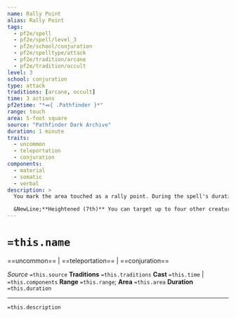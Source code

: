 ```yaml
---
name: Rally Point
alias: Rally Point
tags:
  - pf2e/spell
  - pf2e/spell/level_3
  - pf2e/school/conjuration
  - pf2e/spelltype/attack
  - pf2e/tradition/arcane
  - pf2e/tradition/occult
level: 3
school: conjuration
type: attack
traditions: [arcane, occult]
time: 3 actions
pf2etime: "*⬽{ .Pathfinder }*"
range: touch
area: 5-foot square
source: "Pathfinder Dark Archive"
duration: 1 minute
traits:
  - uncommon
  - teleportation
  - conjuration
components:
  - material
  - somatic
  - verbal
description: >
  You mark the area touched as a rally point. During the spell's duration, you can take a single action, which has the concentrate trait, to teleport to the rally point along with items you are wearing or holding. This teleportation fails if the area is occupied, if the rally point is more than 120 feet away, or if you try to bring along any other creature, even if it's in an extradimensional container. Once you teleport to the rally point, the spell's duration ends.

  &NewLine;**Heightened (7th)** You can target up to four other creatures within 30 feet, in addition to yourself. Each of you can teleport to the rally point once during the spell's duration, by taking a single action, which has the concentrate trait. The duration no longer ends once you teleport to the rally point, though you still can't teleport to the rally point again.
---
```

# `=this.name`
==uncommon== | ==teleportation== | ==conjuration==

*Source* `=this.source`
**Traditions** `=this.traditions`
**Cast** `=this.time` | `=this.components`
**Range** `=this.range`; **Area** `=this.area`
**Duration** `=this.duration`

***
`=this.description`